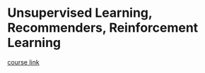 # Unsupervised Learning, Recommenders, Reinforcement Learning

[course link](https://www.coursera.org/learn/unsupervised-learning-recommenders-reinforcement-learning)
